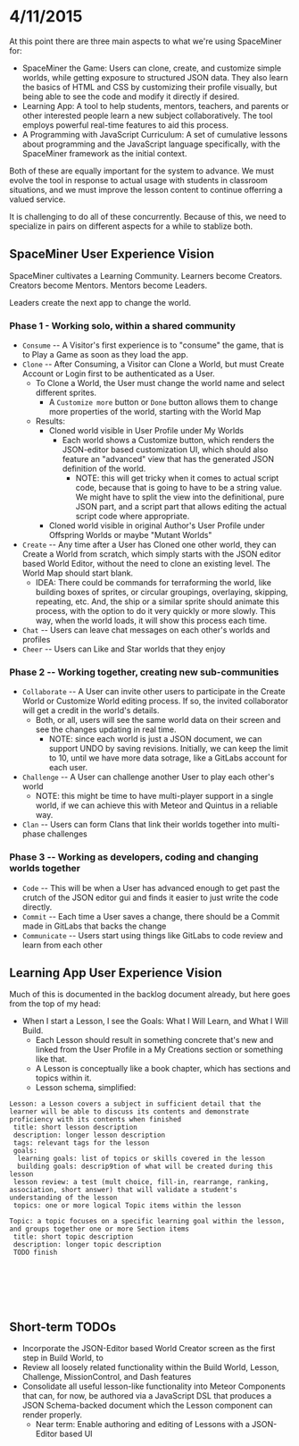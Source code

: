 # 4/11/2015

At this point there are three main aspects to what we're using SpaceMiner for:

* SpaceMiner the Game: Users can clone, create, and customize simple worlds, while getting exposure to structured JSON data. They also learn the basics of HTML and CSS by customizing their profile visually, but being able to see the code and modify it directly if desired.
* Learning App: A tool to help students, mentors, teachers, and parents or other interested people learn a new subject collaboratively. The tool employs powerful real-time features to aid this process.
* A Programming with JavaScript Curriculum: A set of cumulative lessons about programming and the JavaScript language specifically, with the SpaceMiner framework as the initial context.

Both of these are equally important for the system to advance. We must evolve the tool in response to actual usage with students in classroom situations, and we must improve the lesson content to continue offerring a valued service.

It is challenging to do all of these concurrently. Because of this, we need to specialize in pairs on different aspects for a while to stablize both.

## SpaceMiner User Experience Vision 

SpaceMiner cultivates a Learning Community. Learners become Creators. Creators become Mentors. Mentors become Leaders. 

Leaders create the next app to change the world.

### Phase 1 - Working solo, within a shared community

* `Consume` -- A Visitor's first experience is to "consume" the game, that is to Play a Game as soon as they load the app.
* `Clone` -- After Consuming, a Visitor can Clone a World, but must Create Account or Login first to be authenticated as a User.
  * To Clone a World, the User must change the world name and select different sprites.
    * A `Customize more` button or `Done` button allows them to change more properties of the world, starting with the World Map
  * Results: 
    * Cloned world visible in User Profile under My Worlds
      * Each world shows a Customize button, which renders the JSON-editor based customization UI, which should also feature an "advanced" view that has the generated JSON definition of the world.
        * NOTE: this will get tricky when it comes to actual script code, because that is going to have to be a string value. We might have to split the view into the definitional, pure JSON part, and a script part that allows editing the actual script code where appropriate.
    * Cloned world visible in original Author's User Profile under Offspring Worlds or maybe "Mutant Worlds"
* `Create` -- Any time after a User has Cloned one other world, they can Create a World from scratch, which simply starts with the JSON editor based World Editor, without the need to clone an existing level. The World Map should start blank.
  * IDEA: There could be commands for terraforming the world, like building boxes of sprites, or circular groupings, overlaying, skipping, repeating, etc. And, the ship or a similar sprite should animate this process, with the option to do it very quickly or more slowly. This way, when the world loads, it will show this process each time.
* `Chat` -- Users can leave chat messages on each other's worlds and profiles
* `Cheer` -- Users can Like and Star worlds that they enjoy

### Phase 2 -- Working together, creating new sub-communities

* `Collaborate` -- A User can invite other users to participate in the Create World or Customize World editing process. If so, the invited collaborator will get a credit in the world's details.
  * Both, or all, users will see the same world data on their screen and see the changes updating in real time.
    * NOTE: since each world is just a JSON document, we can support UNDO by saving revisions. Initially, we can keep the limit to 10, until we have more data sotrage, like a GitLabs account for each user.
* `Challenge` -- A User can challenge another User to play each other's world
  * NOTE: this might be time to have multi-player support in a single world, if we can achieve this with Meteor and Quintus in a reliable way.
* `Clan` -- Users can form Clans that link their worlds together into multi-phase challenges


### Phase 3 -- Working as developers, coding and changing worlds together
* `Code` -- This will be when a User has advanced enough to get past the crutch of the JSON editor gui and finds it easier to just write the code directly.
* `Commit` -- Each time a User saves a change, there should be a Commit made in GitLabs that backs the change
* `Communicate` -- Users start using things like GitLabs to code review and learn from each other

## Learning App User Experience Vision

Much of this is documented in the backlog document already, but here goes from the top of my head:

* When I start a Lesson, I see the Goals: What I Will Learn, and What I Will Build.
  * Each Lesson should result in something concrete that's new and linked from the User Profile in a My Creations section or something like that.
  * A Lesson is conceptually like a book chapter, which has sections and topics within it.
  * Lesson schema, simplified:
```text
Lesson: a Lesson covers a subject in sufficient detail that the learner will be able to discuss its contents and demonstrate proficiency with its contents when finished
 title: short lesson description
 description: longer lesson description
 tags: relevant tags for the lesson
 goals:
  learning goals: list of topics or skills covered in the lesson
  building goals: descrip9tion of what will be created during this lesson
 lesson review: a test (mult choice, fill-in, rearrange, ranking, association, short answer) that will validate a student's understanding of the lesson
 topics: one or more logical Topic items within the lesson

Topic: a topic focuses on a specific learning goal within the lesson, and groups together one or more Section items
 title: short topic description
 description: longer topic description
 TODO finish

 





```


## Short-term TODOs
* Incorporate the JSON-Editor based World Creator screen as the first step in Build World, to 
* Review all loosely related functionality within the Build World, Lesson, Challenge, MissionControl, and Dash features
* Consolidate all useful lesson-like functionality into Meteor Components that can, for now, be authored via a JavaScript DSL that produces a JSON Schema-backed document which the Lesson component can render properly.
  * Near term: Enable authoring and editing of Lessons with a JSON-Editor based UI 
